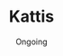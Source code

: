 ---
title: 'Kattis'
date: 'Ongoing'
excerpt: 'A website where I have solved many programming tasks'
cover_image: '/images/projects/kattis.webp'
github: 'https://github.com/HawkieOne/Kattis'   
link: 'https://open.kattis.com/users/hakan-lindahl'

description: I have since I started at the university been solving problems on Kattis. These problems have been of varying degrees and all of the problems that I have solved can be found on my GitHub.

kattis: Beneath I have listed the 5 problems which solution I am the most proud of.

kattisProblem1: Problem 1
kattisProblem2: Problem 2
kattisProblem3: Problem 3
kattisProblem4: Problem 4
kattisProblem5: Problem 5
--- 